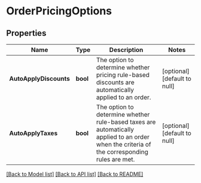 # OrderPricingOptions

## Properties

 Name                   | Type     | Description                                                                                                                                  | Notes                        
------------------------|----------|----------------------------------------------------------------------------------------------------------------------------------------------|------------------------------
 **AutoApplyDiscounts** | **bool** | The option to determine whether pricing rule-based discounts are automatically applied to an order.                                          | [optional] [default to null] 
 **AutoApplyTaxes**     | **bool** | The option to determine whether rule-based taxes are automatically applied to an order when the criteria of the corresponding rules are met. | [optional] [default to null] 

[[Back to Model list]](../README.md#documentation-for-models) [[Back to API list]](../README.md#documentation-for-api-endpoints) [[Back to README]](../README.md)

